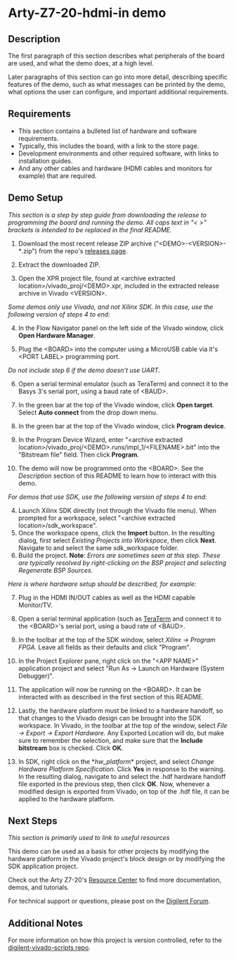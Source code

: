 Arty-Z7-20-hdmi-in demo
====================

Description
-----------

The first paragraph of this section describes what peripherals of the board are used, and what the demo does, at a high level.

Later paragraphs of this section can go into more detail, describing specific features of the demo, such as what messages can be printed by the demo, what options the user can configure, and important additional requirements.

Requirements
------------
* This section contains a bulleted list of hardware and software requirements.
* Typically, this includes the board, with a link to the store page.
* Development environments and other required software, with links to installation guides.
* And any other cables and hardware (HDMI cables and monitors for example) that are required.

Demo Setup
----------

*This section is a step by step guide from downloading the release to programming the board and running the demo. All caps text in "< >" brackets is intended to be replaced in the final README.*

1. Download the most recent release ZIP archive ("\<DEMO\>-\<VERSION\>-*.zip") from the repo's [releases page](https://github.com/Digilent/\<DEMO\>/releases).

2. Extract the downloaded ZIP.

3. Open the XPR project file, found at \<archive extracted location\>/vivado_proj/\<DEMO\>.xpr, included in the extracted release archive in Vivado \<VERSION\>.

*Some demos only use Vivado, and not Xilinx SDK. In this case, use the following version of steps 4 to end:*

4. In the Flow Navigator panel on the left side of the Vivado window, click **Open Hardware Manager**.

5. Plug the \<BOARD\> into the computer using a MicroUSB cable via it's \<PORT LABEL\> programming port.

*Do not include step 6 if the demo doesn't use UART.*

6. Open a serial terminal emulator (such as TeraTerm) and connect it to the Basys 3's serial port, using a baud rate of \<BAUD\>.

7. In the green bar at the top of the Vivado window, click **Open target**. Select **Auto connect** from the drop down menu.

8. In the green bar at the top of the Vivado window, click **Program device**.

9. In the Program Device Wizard, enter "\<archive extracted location\>/vivado_proj/\<DEMO\>.runs/impl_1/\<FILENAME\>.bit" into the "Bitstream file" field. Then click **Program**.

10. The demo will now be programmed onto the \<BOARD\>. See the *Description* section of this README to learn how to interact with this demo.

*For demos that use SDK, use the following version of steps 4 to end:*

4. Launch Xilinx SDK directly (not through the Vivado file menu). When prompted for a workspace, select "\<archive extracted location\>/sdk_workspace".
5. Once the workspace opens, click the **Import** button. In the resulting dialog, first select *Existing Projects into Workspace*, then click **Next**. Navigate to and select the same sdk_workspace folder.
6. Build the project. **Note**: *Errors are sometimes seen at this step. These are typically resolved by right-clicking on the BSP project and selecting Regenerate BSP Sources.*

*Here is where hardware setup should be described, for example:*

7. Plug in the HDMI IN/OUT cables as well as the HDMI capable Monitor/TV.

8. Open a serial terminal application (such as [TeraTerm](https://ttssh2.osdn.jp/index.html.en) and connect it to the \<BOARD\>'s serial port, using a baud rate of \<BAUD\>.

9. In the toolbar at the top of the SDK window, select *Xilinx -> Program FPGA*. Leave all fields as their defaults and click "Program".

10. In the Project Explorer pane, right click on the "\<APP NAME\>" application project and select "Run As -> Launch on Hardware (System Debugger)".

11. The application will now be running on the \<BOARD\>. It can be interacted with as described in the first section of this README.

12. Lastly, the hardware platform must be linked to a hardware handoff, so that changes to the Vivado design can be brought into the SDK workspace. In Vivado, in the toolbar at the top of the window, select *File -> Export -> Export Hardware*. Any Exported Location will do, but make sure to remember the selection, and make sure that the **Include bitstream** box is checked. Click **OK**.

13. In SDK, right click on the \*_hw_platform_\* project, and select *Change Hardware Platform Specification*. Click **Yes** in response to the warning. In the resulting dialog, navigate to and select the .hdf hardware handoff file exported in the previous step, then click **OK**. Now, whenever a modified design is exported from Vivado, on top of the .hdf file, it can be applied to the hardware platform.

Next Steps
----------
*This section is primarily used to link to useful resources*

This demo can be used as a basis for other projects by modifying the hardware platform in the Vivado project's block design or by modifying the SDK application project.

Check out the Arty Z7-20's [Resource Center](https://reference.digilentinc.com/reference/programmable-logic/arty-z7/start) to find more documentation, demos, and tutorials.

For technical support or questions, please post on the [Digilent Forum](forum.digilentinc.com).

Additional Notes
----------------
For more information on how this project is version controlled, refer to the [digilent-vivado-scripts repo](https://github.com/digilent/digilent-vivado-scripts).